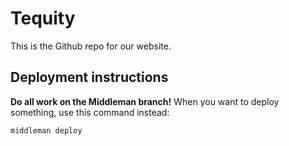 # Tequity
This is the Github repo for our website.

## Deployment instructions

**Do all work on the Middleman branch!** When you want to deploy something, use this command instead:

    middleman deploy
